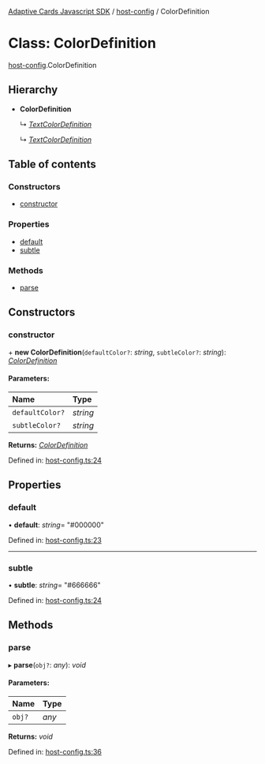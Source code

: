 [Adaptive Cards Javascript SDK](../README.md) / [host-config](../modules/host_config.md) / ColorDefinition

# Class: ColorDefinition

[host-config](../modules/host_config.md).ColorDefinition

## Hierarchy

- **ColorDefinition**

  ↳ [_TextColorDefinition_](host_config.textcolordefinition.md)

  ↳ [_TextColorDefinition_](adaptivecards.textcolordefinition.md)

## Table of contents

### Constructors

- [constructor](host_config.colordefinition.md#constructor)

### Properties

- [default](host_config.colordefinition.md#default)
- [subtle](host_config.colordefinition.md#subtle)

### Methods

- [parse](host_config.colordefinition.md#parse)

## Constructors

### constructor

\+ **new ColorDefinition**(`defaultColor?`: _string_, `subtleColor?`: _string_): [_ColorDefinition_](host_config.colordefinition.md)

#### Parameters:

| Name            | Type     |
| :-------------- | :------- |
| `defaultColor?` | _string_ |
| `subtleColor?`  | _string_ |

**Returns:** [_ColorDefinition_](host_config.colordefinition.md)

Defined in: [host-config.ts:24](https://github.com/microsoft/AdaptiveCards/blob/0938a1f10/source/nodejs/adaptivecards/src/host-config.ts#L24)

## Properties

### default

• **default**: _string_= "#000000"

Defined in: [host-config.ts:23](https://github.com/microsoft/AdaptiveCards/blob/0938a1f10/source/nodejs/adaptivecards/src/host-config.ts#L23)

---

### subtle

• **subtle**: _string_= "#666666"

Defined in: [host-config.ts:24](https://github.com/microsoft/AdaptiveCards/blob/0938a1f10/source/nodejs/adaptivecards/src/host-config.ts#L24)

## Methods

### parse

▸ **parse**(`obj?`: _any_): _void_

#### Parameters:

| Name   | Type  |
| :----- | :---- |
| `obj?` | _any_ |

**Returns:** _void_

Defined in: [host-config.ts:36](https://github.com/microsoft/AdaptiveCards/blob/0938a1f10/source/nodejs/adaptivecards/src/host-config.ts#L36)
